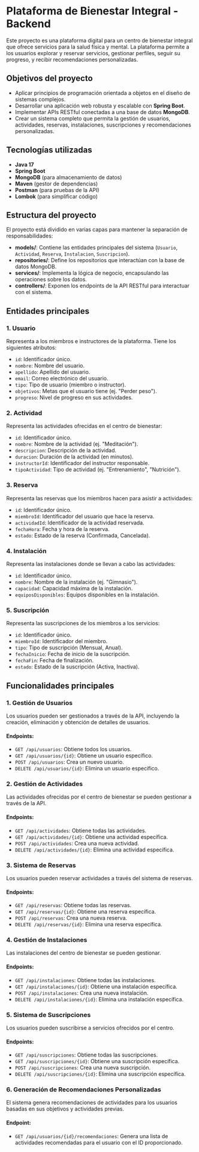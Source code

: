 # Plataforma de Bienestar Integral - Backend

Este proyecto es una plataforma digital para un centro de bienestar integral que ofrece servicios para la salud física y mental. La plataforma permite a los usuarios explorar y reservar servicios, gestionar perfiles, seguir su progreso, y recibir recomendaciones personalizadas.

## Objetivos del proyecto

- Aplicar principios de programación orientada a objetos en el diseño de sistemas complejos.
- Desarrollar una aplicación web robusta y escalable con **Spring Boot**.
- Implementar APIs RESTful conectadas a una base de datos **MongoDB**.
- Crear un sistema completo que permita la gestión de usuarios, actividades, reservas, instalaciones, suscripciones y recomendaciones personalizadas.

## Tecnologías utilizadas

- **Java 17**
- **Spring Boot**
- **MongoDB** (para almacenamiento de datos)
- **Maven** (gestor de dependencias)
- **Postman** (para pruebas de la API)
- **Lombok** (para simplificar código)

## Estructura del proyecto

El proyecto está dividido en varias capas para mantener la separación de responsabilidades:

- **models/**: Contiene las entidades principales del sistema (`Usuario`, `Actividad`, `Reserva`, `Instalacion`, `Suscripcion`).
- **repositories/**: Define los repositorios que interactúan con la base de datos MongoDB.
- **services/**: Implementa la lógica de negocio, encapsulando las operaciones sobre los datos.
- **controllers/**: Exponen los endpoints de la API RESTful para interactuar con el sistema.

## Entidades principales

### 1. Usuario
Representa a los miembros e instructores de la plataforma. Tiene los siguientes atributos:
- `id`: Identificador único.
- `nombre`: Nombre del usuario.
- `apellido`: Apellido del usuario.
- `email`: Correo electrónico del usuario.
- `tipo`: Tipo de usuario (miembro o instructor).
- `objetivos`: Metas que el usuario tiene (ej. "Perder peso").
- `progreso`: Nivel de progreso en sus actividades.

### 2. Actividad
Representa las actividades ofrecidas en el centro de bienestar:
- `id`: Identificador único.
- `nombre`: Nombre de la actividad (ej. "Meditación").
- `descripcion`: Descripción de la actividad.
- `duracion`: Duración de la actividad (en minutos).
- `instructorId`: Identificador del instructor responsable.
- `tipoActividad`: Tipo de actividad (ej. "Entrenamiento", "Nutrición").

### 3. Reserva
Representa las reservas que los miembros hacen para asistir a actividades:
- `id`: Identificador único.
- `miembroId`: Identificador del usuario que hace la reserva.
- `actividadId`: Identificador de la actividad reservada.
- `fechaHora`: Fecha y hora de la reserva.
- `estado`: Estado de la reserva (Confirmada, Cancelada).

### 4. Instalación
Representa las instalaciones donde se llevan a cabo las actividades:
- `id`: Identificador único.
- `nombre`: Nombre de la instalación (ej. "Gimnasio").
- `capacidad`: Capacidad máxima de la instalación.
- `equiposDisponibles`: Equipos disponibles en la instalación.

### 5. Suscripción
Representa las suscripciones de los miembros a los servicios:
- `id`: Identificador único.
- `miembroId`: Identificador del miembro.
- `tipo`: Tipo de suscripción (Mensual, Anual).
- `fechaInicio`: Fecha de inicio de la suscripción.
- `fechaFin`: Fecha de finalización.
- `estado`: Estado de la suscripción (Activa, Inactiva).

## Funcionalidades principales

### 1. Gestión de Usuarios
Los usuarios pueden ser gestionados a través de la API, incluyendo la creación, eliminación y obtención de detalles de usuarios.

#### Endpoints:
- `GET /api/usuarios`: Obtiene todos los usuarios.
- `GET /api/usuarios/{id}`: Obtiene un usuario específico.
- `POST /api/usuarios`: Crea un nuevo usuario.
- `DELETE /api/usuarios/{id}`: Elimina un usuario específico.

### 2. Gestión de Actividades
Las actividades ofrecidas por el centro de bienestar se pueden gestionar a través de la API.

#### Endpoints:
- `GET /api/actividades`: Obtiene todas las actividades.
- `GET /api/actividades/{id}`: Obtiene una actividad específica.
- `POST /api/actividades`: Crea una nueva actividad.
- `DELETE /api/actividades/{id}`: Elimina una actividad específica.

### 3. Sistema de Reservas
Los usuarios pueden reservar actividades a través del sistema de reservas.

#### Endpoints:
- `GET /api/reservas`: Obtiene todas las reservas.
- `GET /api/reservas/{id}`: Obtiene una reserva específica.
- `POST /api/reservas`: Crea una nueva reserva.
- `DELETE /api/reservas/{id}`: Elimina una reserva específica.

### 4. Gestión de Instalaciones
Las instalaciones del centro de bienestar se pueden gestionar.

#### Endpoints:
- `GET /api/instalaciones`: Obtiene todas las instalaciones.
- `GET /api/instalaciones/{id}`: Obtiene una instalación específica.
- `POST /api/instalaciones`: Crea una nueva instalación.
- `DELETE /api/instalaciones/{id}`: Elimina una instalación específica.

### 5. Sistema de Suscripciones
Los usuarios pueden suscribirse a servicios ofrecidos por el centro.

#### Endpoints:
- `GET /api/suscripciones`: Obtiene todas las suscripciones.
- `GET /api/suscripciones/{id}`: Obtiene una suscripción específica.
- `POST /api/suscripciones`: Crea una nueva suscripción.
- `DELETE /api/suscripciones/{id}`: Elimina una suscripción específica.

### 6. Generación de Recomendaciones Personalizadas
El sistema genera recomendaciones de actividades para los usuarios basadas en sus objetivos y actividades previas.

#### Endpoint:
- `GET /api/usuarios/{id}/recomendaciones`: Genera una lista de actividades recomendadas para el usuario con el ID proporcionado.

